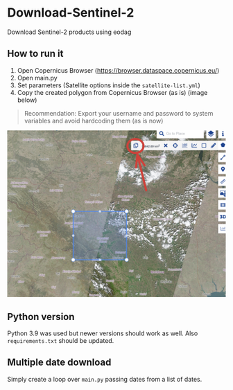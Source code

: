 # Download-Sentinel-2
Download Sentinel-2 products using eodag

## How to run it
1. Open Copernicus Browser (https://browser.dataspace.copernicus.eu/)
2. Open main.py
3. Set parameters (Satellite options inside the `satellite-list.yml`)
4. Copy the created polygon from Copernicus Browser (as is) (image below)

> Recommendation: Export your username and password to system variables and avoid hardcoding them (as is now)

![alt text](https://github.com/Xritsos/Download-Sentinel-2/blob/main/images/image.png?raw=true)

## Python version
Python 3.9 was used but newer versions should work as well. Also `requirements.txt` should be updated.

## Multiple date download
Simply create a loop over `main.py` passing dates from a list of dates.